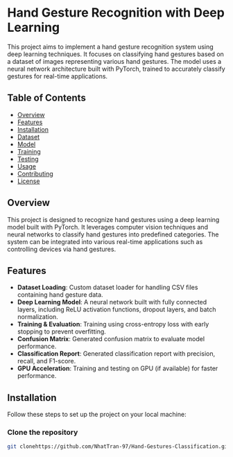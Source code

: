 # Hand Gesture Recognition with Deep Learning

This project aims to implement a hand gesture recognition system using deep learning techniques. It focuses on classifying hand gestures based on a dataset of images representing various hand gestures. The model uses a neural network architecture built with PyTorch, trained to accurately classify gestures for real-time applications.

## Table of Contents

- [Overview](#overview)
- [Features](#features)
- [Installation](#installation)
- [Dataset](#dataset)
- [Model](#model)
- [Training](#training)
- [Testing](#testing)
- [Usage](#usage)
- [Contributing](#contributing)
- [License](#license)

## Overview

This project is designed to recognize hand gestures using a deep learning model built with PyTorch. It leverages computer vision techniques and neural networks to classify hand gestures into predefined categories. The system can be integrated into various real-time applications such as controlling devices via hand gestures.

## Features

- **Dataset Loading**: Custom dataset loader for handling CSV files containing hand gesture data.
- **Deep Learning Model**: A neural network built with fully connected layers, including ReLU activation functions, dropout layers, and batch normalization.
- **Training & Evaluation**: Training using cross-entropy loss with early stopping to prevent overfitting.
- **Confusion Matrix**: Generated confusion matrix to evaluate model performance.
- **Classification Report**: Generated classification report with precision, recall, and F1-score.
- **GPU Acceleration**: Training and testing on GPU (if available) for faster performance.

## Installation

Follow these steps to set up the project on your local machine:

### Clone the repository

```bash
git clonehttps://github.com/NhatTran-97/Hand-Gestures-Classification.git

```
